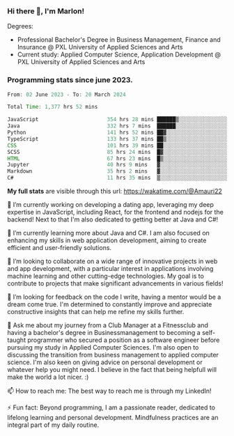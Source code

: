 
### Hi there 👋, I'm Marlon!

Degrees: 
- Professional Bachelor's Degree in Business Management, Finance and Insurance @ PXL University of Applied Sciences and Arts
- Current study: Applied Computer Science, Application Development @ PXL University of Applied Sciences and Arts

### Programming stats since june 2023.
<!--START_SECTION:waka-->

```java
From: 02 June 2023 - To: 20 March 2024

Total Time: 1,377 hrs 52 mins

JavaScript                      354 hrs 28 mins ██████▒░░░░░░░░░░░░░░░░░░   25.66 %
Java                            332 hrs 7 mins  ██████░░░░░░░░░░░░░░░░░░░   24.04 %
Python                          141 hrs 52 mins ██▓░░░░░░░░░░░░░░░░░░░░░░   10.27 %
TypeScript                      133 hrs 37 mins ██▒░░░░░░░░░░░░░░░░░░░░░░   09.67 %
CSS                             101 hrs 39 mins ██░░░░░░░░░░░░░░░░░░░░░░░   07.36 %
SCSS                            85 hrs 24 mins  █▓░░░░░░░░░░░░░░░░░░░░░░░   06.18 %
HTML                            67 hrs 23 mins  █▒░░░░░░░░░░░░░░░░░░░░░░░   04.88 %
Jupyter                         40 hrs 9 mins   ▓░░░░░░░░░░░░░░░░░░░░░░░░   02.91 %
Markdown                        35 hrs 2 mins   ▓░░░░░░░░░░░░░░░░░░░░░░░░   02.54 %
C#                              11 hrs 35 mins  ▒░░░░░░░░░░░░░░░░░░░░░░░░   00.84 %
```

<!--END_SECTION:waka-->
**My full stats** are visible through this url: https://wakatime.com/@Amauri22



🔭 I’m currently working on developing a dating app, leveraging my deep expertise in JavaScript, including React, for the frontend and nodejs for the backend! Next to that I'm also dedicated to getting better at Java and C#!

🌱 I’m currently learning more about Java and C#. I am also focused on enhancing my skills in web application development, aiming to create efficient and user-friendly solutions.

👯 I’m looking to collaborate on a wide range of innovative projects in web and app development, with a particular interest in applications involving machine learning and other cutting-edge technologies. My goal is to contribute to projects that make significant advancements in various fields!

🤔 I’m looking for feedback on the code I write, having a mentor would be a dream come true. I'm determined to constantly improve and appreciate constructive insights that can help me refine my skills further.

💬 Ask me about my journey from a Club Manager at a Fitnessclub and having a bachelor's degree in Businessmanagement to becoming a self-taught programmer who secured a position as a software engineer before pursuing my study in Applied Computer Sciences. I'm also open to discussing the transition from business management to applied computer science. I'm also keen on giving advice on personal development or whatever help you might need. I believe in the fact that being helpfull will make the world a lot nicer. :)

📫 How to reach me: The best way to reach me is through my LinkedIn!

⚡ Fun fact: Beyond programming, I am a passionate reader, dedicated to lifelong learning and personal development. Mindfulness practices are an integral part of my daily routine.


